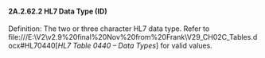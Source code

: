 #### 2A.2.62.2 HL7 Data Type (ID)

Definition: The two or three character HL7 data type. Refer to file:///E:\V2\v2.9%20final%20Nov%20from%20Frank\V29_CH02C_Tables.docx#HL70440[_HL7 Table 0440 – Data Types_] for valid values.

